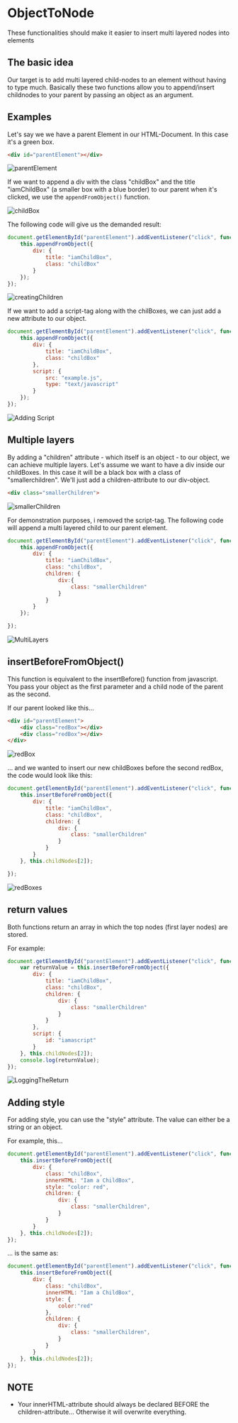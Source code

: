 # ObjectToNode
These functionalities should make it easier to insert multi layered nodes into elements

## The basic idea
Our target is to add multi layered child-nodes to an element without having to type much.
Basically these two functions allow you to append/insert childnodes to your parent by passing an object as an argument.

## Examples
Let's say we we have a parent Element in our HTML-Document. In this case it's a green box.
```HTML
<div id="parentElement"></div>
```
![parentElement](https://www.bilder-upload.eu/upload/dcaaff-1556387770.png)

If we want to append a div with the class "childBox" and the title "iamChildBox" (a smaller box with a blue border) to our parent when it's clicked, we use the `appendFromObject()` function.

![childBox](https://www.bilder-upload.eu/upload/e3c1c5-1556388274.png)

The following code will give us the demanded result:

```javascript
document.getElementById("parentElement").addEventListener("click", function () {
    this.appendFromObject({
        div: {
            title: "iamChildBox",
            class: "childBox"
        }
    });
});

```

![creatingChildren](https://www.bilder-upload.eu/upload/3160fd-1556390025.gif)

If we want to add a script-tag along with the chilBoxes, we can just add a new attribute to our object.

```javascript
document.getElementById("parentElement").addEventListener("click", function () {
    this.appendFromObject({
        div: {
            title: "iamChildBox",
            class: "childBox"
        },
        script: {
            src: "example.js",
            type: "text/javascript"
        }
    });
});

```

![Adding Script](https://www.bilder-upload.eu/upload/52fe67-1556392445.gif)

## Multiple layers
By adding a "children" attribute - which itself is an object - to our object, we can achieve multiple layers.
Let's assume we want to have a div inside our childBoxes. In this case it will be a black box with a class of "smallerchildren". We'll just add a children-attribute to our div-object.

```HTML
<div class="smallerChildren">
```
![smallerChildren](https://www.bilder-upload.eu/upload/174306-1556393257.png)

For demonstration purposes, i removed the script-tag. The following code will append a multi layered child to our parent element.

```javascript
document.getElementById("parentElement").addEventListener("click", function () {
    this.appendFromObject({
        div: {
            title: "iamChildBox",
            class: "childBox",
            children: {
                div:{
                    class: "smallerChildren"
                }
            }
        }
    });

});
```

![MultiLayers](https://www.bilder-upload.eu/upload/7834a2-1556393727.gif)

## insertBeforeFromObject()
This function is equivalent to the insertBefore() function from javascript.
You pass your object as the first parameter and a child node of the parent as the second.

If our parent looked like this...

```HTML
<div id="parentElement">
    <div class="redBox"></div>
    <div class="redBox"></div>
</div>
```

![redBox](https://www.bilder-upload.eu/upload/f414ad-1556394529.png)

... and we wanted to insert our new childBoxes before the second redBox, the code would look like this:

```javascript
document.getElementById("parentElement").addEventListener("click", function () {
    this.insertBeforeFromObject({
        div: {
            title: "iamChildBox",
            class: "childBox",
            children: {
                div: {
                    class: "smallerChildren"
                }
            }
        }
    }, this.childNodes[2]);

});
```

![redBoxes](https://www.bilder-upload.eu/upload/9890fd-1556395015.gif)

## return values
Both functions return an array in which the top nodes (first layer nodes) are stored.

For example:
```javascript
document.getElementById("parentElement").addEventListener("click", function () {
    var returnValue = this.insertBeforeFromObject({
        div: {
            title: "iamChildBox",
            class: "childBox",
            children: {
                div: {
                    class: "smallerChildren"
                }
            }
        },
        script: {
            id: "iamascript"
        }
    }, this.childNodes[2]);
    console.log(returnValue);
});
```

![LoggingTheReturn](https://www.bilder-upload.eu/upload/84f90f-1556395573.png)

## Adding style
For adding style, you can use the "style" attribute. The value can either be a string or an object.

For example, this...
```javascript
document.getElementById("parentElement").addEventListener("click", function () {
    this.insertBeforeFromObject({
        div: {
            class: "childBox",
            innerHTML: "Iam a ChildBox",
            style: "color: red",
            children: {
                div: {
                    class: "smallerChildren",
                }
            }
        }
    }, this.childNodes[2]);
});

```

... is the same as:
```javascript
document.getElementById("parentElement").addEventListener("click", function () {
    this.insertBeforeFromObject({
        div: {
            class: "childBox",
            innerHTML: "Iam a ChildBox",
            style: {
                color:"red"
            },
            children: {
                div: {
                    class: "smallerChildren",
                }
            }
        }
    }, this.childNodes[2]);
});
```
## NOTE
* Your innerHTML-attribute should always be declared BEFORE the children-attribute... Otherwise it will overwrite everything.
